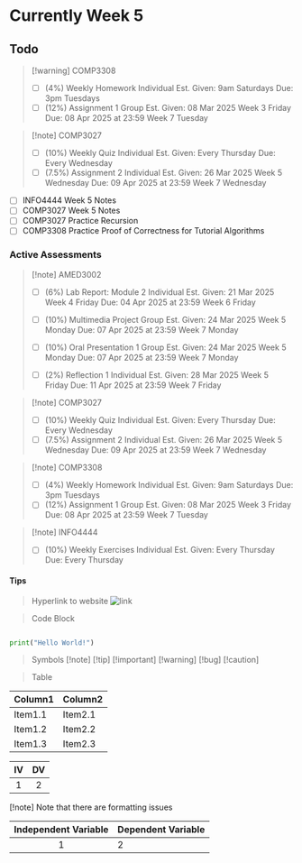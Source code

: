 # Currently Week 5

## Todo

> [!warning] COMP3308
> - [ ] (4%) Weekly Homework 
>         Individual
>      Est. Given: 9am Saturdays 
>             Due: 3pm Tuesdays 
> - [ ] (12%) Assignment 1 
>         Group
>      Est. Given: 08 Mar 2025 Week 3 Friday
>             Due: 08 Apr 2025 at 23:59 Week 7 Tuesday

> [!note] COMP3027
> - [ ] (10%) Weekly Quiz 
>         Individual
>      Est. Given: Every Thursday
>             Due: Every Wednesday
> - [ ] (7.5%) Assignment 2 
>         Individual
>      Est. Given: 26 Mar 2025 Week 5 Wednesday
>             Due: 09 Apr 2025 at 23:59 Week 7 Wednesday

- [ ] INFO4444 Week 5 Notes
- [ ] COMP3027 Week 5 Notes
- [ ] COMP3027 Practice Recursion
- [ ] COMP3308 Practice Proof of Correctness for Tutorial Algorithms

### Active Assessments

> [!note] AMED3002
> - [ ] (6%) Lab Report: Module 2
>         Individual
>      Est. Given: 21 Mar 2025 Week 4 Friday
>             Due: 04 Apr 2025 at 23:59 Week 6 Friday
> 
> - [ ] (10%) Multimedia Project
>         Group
>      Est. Given: 24 Mar 2025 Week 5 Monday
>             Due: 07 Apr 2025 at 23:59 Week 7 Monday
>
> - [ ] (10%) Oral Presentation 1 
>         Group
>      Est. Given: 24 Mar 2025 Week 5 Monday
>             Due: 07 Apr 2025 at 23:59 Week 7 Monday
> 
> - [ ] (2%) Reflection 1 
>         Individual
>      Est. Given: 28 Mar 2025 Week 5 Friday
>             Due: 11 Apr 2025 at 23:59 Week 7 Friday

> [!note] COMP3027
> - [ ] (10%) Weekly Quiz 
>         Individual
>      Est. Given: Every Thursday
>             Due: Every Wednesday
> - [ ] (7.5%) Assignment 2 
>         Individual
>      Est. Given: 26 Mar 2025 Week 5 Wednesday
>             Due: 09 Apr 2025 at 23:59 Week 7 Wednesday

> [!note] COMP3308
> - [ ] (4%) Weekly Homework 
>         Individual
>      Est. Given: 9am Saturdays 
>             Due: 3pm Tuesdays 
> - [ ] (12%) Assignment 1 
>         Group
>      Est. Given: 08 Mar 2025 Week 3 Friday
>             Due: 08 Apr 2025 at 23:59 Week 7 Tuesday

> [!note] INFO4444
> - [ ] (10%) Weekly Exercises 
>         Individual
>      Est. Given: Every Thursday 
>             Due: Every Thursday 

#### Tips

> Hyperlink to website
![link](https://www.bing.com)


> Code Block
```python {filename='demo.py'}

print("Hello World!")

```

> Symbols
[!note]
[!tip]
[!important]
[!warning]
[!bug]
[!caution]

> Table

| Column1 | Column2 |
| -------------- | --------------- |
| Item1.1 | Item2.1 |
| Item1.2 | Item2.2 |
| Item1.3 | Item2.3 |

| IV  | DV  |
| :-: | :-: |
|  1  |  2  |

[!note] Note that there are formatting issues

| Independent Variable | Dependent Variable |
| :-:                  | :--                |
| 1                    | 2                  |





